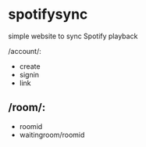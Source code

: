 # spotifysync
simple website to sync Spotify playback


/account/:
- create
- signin
- link

/room/:
- 
- roomid
- waitingroom/roomid


